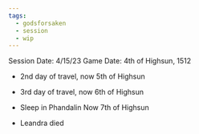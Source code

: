 ```yaml
---
tags:
  - godsforsaken
  - session
  - wip
---
```

Session Date: 4/15/23
Game Date: 4th of Highsun, 1512

- 2nd day of travel, now 5th of Highsun
- 3rd day of travel, now 6th of Highsun
- Sleep in Phandalin Now 7th of Highsun

- Leandra died